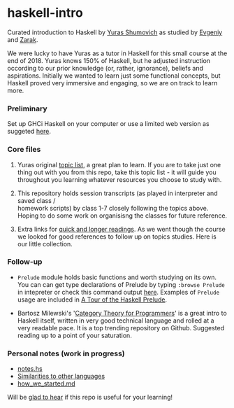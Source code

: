 # haskell-intro

Curated introduction to Haskell by [Yuras Shumovich](https://twitter.com/shumovichy)
as studied by [Evgeniy](https://twitter.com/PogrebnyakE) and [Zarak](https://github.com/zarak).

We were lucky to have Yuras as a tutor in Haskell for this small course
at the end of 2018. Yuras knows 150% of Haskell, but he adjusted instruction occording to our prior knowledge (or, rather, ignorance), beliefs and aspirations. Initially 
we wanted to learn just some functional concepts, but Haskell proved very immersive
and engaging, so we are on track to learn more. 

### Preliminary 

Set up GHCi Haskell on your computer or use a limited web version as
suggeted [here](setup.md).

### Core files

1. Yuras original [topic list](topics.md), a great plan to learn. If you are to take 
   just one thing out with you from this repo, take this topic list - it will guide you 
   throughout you learning whatever resources you choose to study with.  

2. This repository holds session transcripts (as played in interpreter and saved class /  
   homework scripts) by class 1-7 closely following the topics above. Hoping to do some work on organisisng the classes for future reference. 

3. Extra links for [quick and longer readings](biblio.md). As we went though the course   
   we looked for good references to follow up on topics studies. Here is our little collection. 

### Follow-up

- `Prelude` module holds basic functions and worth studying on its own. You can can get type declarations of Prelude by typing `:browse Prelude` in intepreter or check this command output [here](browse_prelude.hs). Examples of `Prelude` usage are included in [A Tour of the Haskell Prelude][pre]. 

[pre]: http://www.cse.chalmers.se/edu/course/TDA555/tourofprelude.html

- Bartosz Milewski's '[Category Theory for Programmers][ctp]' is a great intro to 
  Haskell itself, written in  very good technical language and rolled at a very readable pace. It is a top trending repository on Github. Suggested reading up to a point of your saturation. 

[ctp]: https://github.com/hmemcpy/milewski-ctfp-pdf

### Personal notes (work in progress)
- [notes.hs](notes.hs)
- [Similarities to other languages](sim.md)
- [how_we_started.md](how_we_started.md)

Will be [glad to hear](https://twitter.com/PogrebnyakE/status/1082306102468005891) if this repo is useful for your learning!
